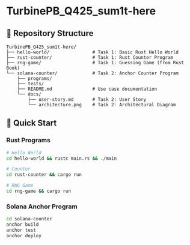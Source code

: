 # TurbinePB_Q425_sum1t-here

## 📁 Repository Structure

```
TurbinePB_Q425_sum1t-here/
├── hello-world/                # Task 1: Basic Rust Hello World
├── rust-counter/               # Task 1: Rust Counter Program
├── rng-game/                   # Task 1: Guessing Game (from Rust Book)
└── solana-counter/             # Task 2: Anchor Counter Program
    ├── programs/
    ├── tests/
    ├── README.md               # Use case documentation
    └── docs/
        ├── user-story.md       # Task 2: User Story
        └── architecture.png    # Task 2: Architectural Diagram            
```

## 🚀 Quick Start

### Rust Programs

```bash
# Hello World
cd hello-world && rustc main.rs && ./main 

# Counter
cd rust-counter && cargo run

# RNG Game
cd rng-game && cargo run
```

### Solana Anchor Program

```bash
cd solana-counter
anchor build
anchor test
anchor deploy
```